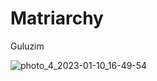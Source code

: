 # Matriarchy
Guluzim

![photo_4_2023-01-10_16-49-54](https://user-images.githubusercontent.com/101027445/211532328-3cf4bcb4-3efd-46af-8b29-0f81f4522bd8.jpg)
